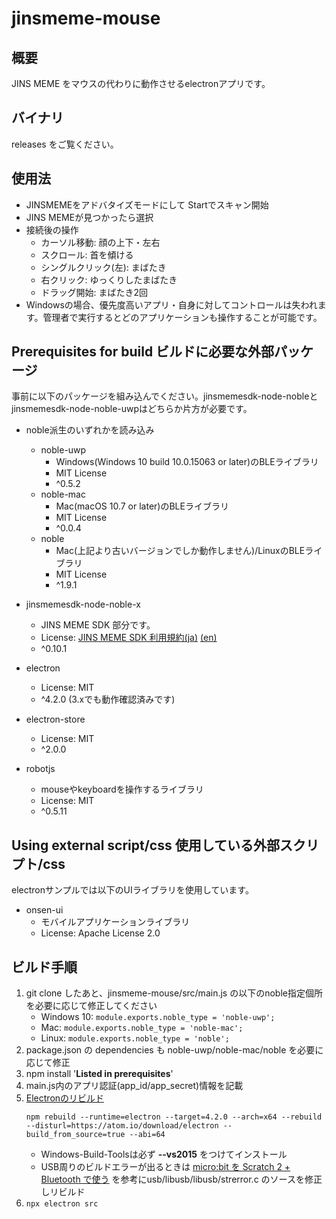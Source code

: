 # jinsmeme-mouse

## 概要

JINS MEME をマウスの代わりに動作させるelectronアプリです。

## バイナリ

releases をご覧ください。

## 使用法

- JINSMEMEをアドバタイズモードにして Startでスキャン開始
- JINS MEMEが見つかったら選択
- 接続後の操作
    - カーソル移動: 顔の上下・左右
    - スクロール: 首を傾ける
    - シングルクリック(左): まばたき
    - 右クリック: ゆっくりしたまばたき
    - ドラッグ開始: まばたき2回
- Windowsの場合、優先度高いアプリ・自身に対してコントロールは失われます。管理者で実行するとどのアプリケーションも操作することが可能です。

## Prerequisites for build ビルドに必要な外部パッケージ

事前に以下のパッケージを組み込んでください。jinsmemesdk-node-nobleとjinsmemesdk-node-noble-uwpはどちらか片方が必要です。

- noble派生のいずれかを読み込み
    - noble-uwp
        - Windows(Windows 10 build 10.0.15063 or later)のBLEライブラリ
        - MIT License
        - ^0.5.2
    - noble-mac
        - Mac(macOS 10.7 or later)のBLEライブラリ
        - MIT License
        - ^0.0.4
    - noble
        - Mac(上記より古いバージョンでしか動作しません)/LinuxのBLEライブラリ
        - MIT License
        - ^1.9.1
- jinsmemesdk-node-noble-x
    - JINS MEME SDK 部分です。
    - License: [JINS MEME SDK 利用規約(ja)](https://developers.jins.com/ja/sdks/terms_and_conditions/) [(en)](https://developers.jins.com/en/sdks/terms_and_conditions/)
    - ^0.10.1
- electron
    - License: MIT
    - ^4.2.0 (3.xでも動作確認済みです)
- electron-store
    - License: MIT
    - ^2.0.0

- robotjs
    - mouseやkeyboardを操作するライブラリ
    - License: MIT
    - ^0.5.11

## Using external script/css 使用している外部スクリプト/css

electronサンプルでは以下のUIライブラリを使用しています。

- onsen-ui
    - モバイルアプリケーションライブラリ
    - License: Apache License 2.0

## ビルド手順

1. git clone したあと、jinsmeme-mouse/src/main.js の以下のnoble指定個所を必要に応じて修正してください
    - Windows 10: `module.exports.noble_type = 'noble-uwp';`
    - Mac: `module.exports.noble_type = 'noble-mac';`
    - Linux: `module.exports.noble_type = 'noble';`
1. package.json の dependencies も noble-uwp/noble-mac/noble を必要に応じて修正
1. npm install '**Listed in prerequisites**'
1. main.js内のアプリ認証(app_id/app_secret)情報を記載
1. [Electronのリビルド](http://robotjs.io/docs/electron)
    ```
    npm rebuild --runtime=electron --target=4.2.0 --arch=x64 --rebuild --disturl=https://atom.io/download/electron --build_from_source=true --abi=64
    ```
    - Windows-Build-Toolsは必ず **--vs2015** をつけてインストール
    - USB周りのビルドエラーが出るときは [micro:bit を Scratch 2 + Bluetooth で使う](https://qiita.com/memakura/items/dc5cf2ff39d24ceb53ff) を参考にusb/libusb/libusb/strerror.c のソースを修正しリビルド
1. `npx electron src`
